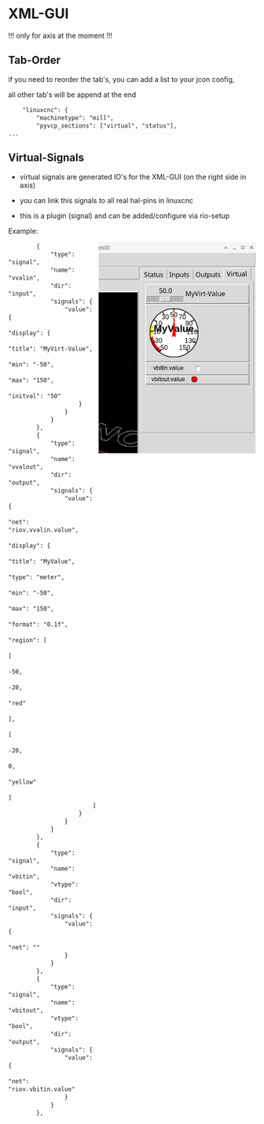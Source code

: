 # XML-GUI

!!! only for axis at the moment !!!

## Tab-Order

if you need to reorder the tab's, you can add a list to your jcon config,

all other tab's will be append at the end

```
    "linuxcnc": {
        "machinetype": "mill",
        "pyvcp_sections": ["virtual", "status"],
...
```


## Virtual-Signals

* virtual signals are generated IO's for the XML-GUI (on the right side in axis)

* you can link this signals to all real hal-pins in linuxcnc

* this is a plugin (signal) and can be added/configure via rio-setup


Example:

<img align="right" width="320" src="./images/virt-signals.png">

```
        {
            "type": "signal",
            "name": "vvalin",
            "dir": "input",
            "signals": {
                "value": {
                    "display": {
                        "title": "MyVirt-Value",
                        "min": "-50",
                        "max": "150",
                        "initval": "50"
                    }
                }
            }
        },
        {
            "type": "signal",
            "name": "vvalout",
            "dir": "output",
            "signals": {
                "value": {
                    "net": "riov.vvalin.value",
                    "display": {
                        "title": "MyValue",
                        "type": "meter",
                        "min": "-50",
                        "max": "150",
                        "format": "0.1f",
                        "region": [
                            [
                                -50,
                                -20,
                                "red"
                            ],
                            [
                                -20,
                                0,
                                "yellow"
                            ]
                        ]
                    }
                }
            }
        },
        {
            "type": "signal",
            "name": "vbitin",
            "vtype": "bool",
            "dir": "input",
            "signals": {
                "value": {
                    "net": ""
                }
            }
        },
        {
            "type": "signal",
            "name": "vbitout",
            "vtype": "bool",
            "dir": "output",
            "signals": {
                "value": {
                    "net": "riov.vbitin.value"
                }
            }
        },
```
